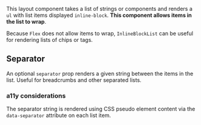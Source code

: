 This layout component takes a list of strings or components and renders a `ul` with list
items displayed `inline-block`. **This component allows items in the list to wrap**.

Because `Flex` does not allow items to wrap, `InlineBlockList` can be useful for rendering
lists of chips or tags.

## Separator

An optional `separator` prop renders a given string between the items in the list. Useful
for breadcrumbs and other separated lists.

### a11y considerations
The separator string is rendered using CSS pseudo element content via the `data-separator`
attribute on each list item.

